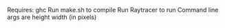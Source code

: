Requires: ghc
Run make.sh to compile
Run Raytracer to run
Command line args are height width (in pixels)